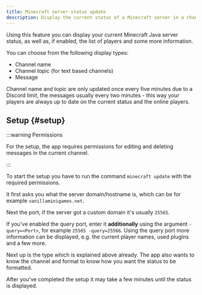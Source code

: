 ```yaml
---
title: Minecraft server status update
description: Display the current status of a Minecraft server in a channel name or topic, or in a message.
---
```


Using this feature you can display your current Minecraft Java server status, as well as, if enabled, the list of players and some more information.

You can choose from the following display types:
- Channel name
- Channel topic (for text based channels)
- Message

Channel name and topic are only updated once every five minutes due to a Discord limit, the messages usually every two minutes - this way your players are always up to date on the current status and the online players.

## Setup {#setup}

:::warning Permissions

For the setup, the app requires permissions for editing and deleting messages in the current channel.

:::

To start the setup you have to run the command `minecraft update` with the required permissions.

It first asks you what the server domain/hostname is, which can be for example `vanillaminigames.net`.

Next the port, if the server got a custom domain it's usually `25565`.

If you've enabled the query port, enter it **additionally** using the argument `-query=<Port>`, for example `25565 -query=25566`.
Using the query port more information can be displayed, e.g. the current player names, used plugins and a few more.

Next up is the type which is explained above already.
The app also wants to know the channel and format to know how you want the status to be formatted.

After you've completed the setup it may take a few minutes until the status is displayed.
